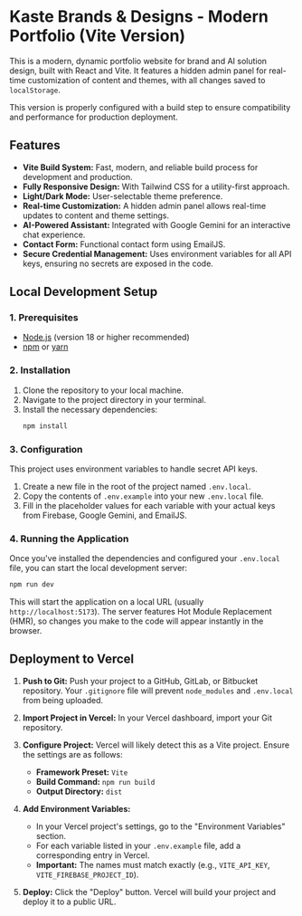 # Kaste Brands & Designs - Modern Portfolio (Vite Version)

This is a modern, dynamic portfolio website for brand and AI solution design, built with React and Vite. It features a hidden admin panel for real-time customization of content and themes, with all changes saved to `localStorage`.

This version is properly configured with a build step to ensure compatibility and performance for production deployment.

## Features

-   **Vite Build System:** Fast, modern, and reliable build process for development and production.
-   **Fully Responsive Design:** With Tailwind CSS for a utility-first approach.
-   **Light/Dark Mode:** User-selectable theme preference.
-   **Real-time Customization:** A hidden admin panel allows real-time updates to content and theme settings.
-   **AI-Powered Assistant:** Integrated with Google Gemini for an interactive chat experience.
-   **Contact Form:** Functional contact form using EmailJS.
-   **Secure Credential Management:** Uses environment variables for all API keys, ensuring no secrets are exposed in the code.

## Local Development Setup

### 1. Prerequisites

-   [Node.js](https://nodejs.org/) (version 18 or higher recommended)
-   [npm](https://www.npmjs.com/) or [yarn](https://yarnpkg.com/)

### 2. Installation

1.  Clone the repository to your local machine.
2.  Navigate to the project directory in your terminal.
3.  Install the necessary dependencies:
    ```bash
    npm install
    ```

### 3. Configuration

This project uses environment variables to handle secret API keys.

1.  Create a new file in the root of the project named `.env.local`.
2.  Copy the contents of `.env.example` into your new `.env.local` file.
3.  Fill in the placeholder values for each variable with your actual keys from Firebase, Google Gemini, and EmailJS.

### 4. Running the Application

Once you've installed the dependencies and configured your `.env.local` file, you can start the local development server:

```bash
npm run dev
```

This will start the application on a local URL (usually `http://localhost:5173`). The server features Hot Module Replacement (HMR), so changes you make to the code will appear instantly in the browser.

## Deployment to Vercel

1.  **Push to Git:** Push your project to a GitHub, GitLab, or Bitbucket repository. Your `.gitignore` file will prevent `node_modules` and `.env.local` from being uploaded.

2.  **Import Project in Vercel:** In your Vercel dashboard, import your Git repository.

3.  **Configure Project:** Vercel will likely detect this as a Vite project. Ensure the settings are as follows:
    -   **Framework Preset:** `Vite`
    -   **Build Command:** `npm run build`
    -   **Output Directory:** `dist`

4.  **Add Environment Variables:**
    -   In your Vercel project's settings, go to the "Environment Variables" section.
    -   For each variable listed in your `.env.example` file, add a corresponding entry in Vercel.
    -   **Important:** The names must match exactly (e.g., `VITE_API_KEY`, `VITE_FIREBASE_PROJECT_ID`).

5.  **Deploy:** Click the "Deploy" button. Vercel will build your project and deploy it to a public URL.
